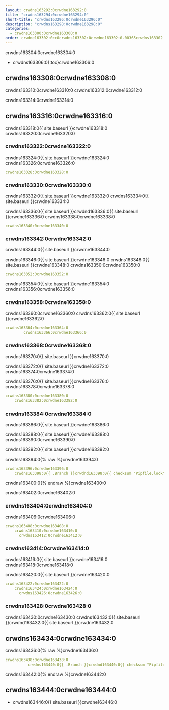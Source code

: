 ```yaml
---
layout: crwdns163292:0crwdne163292:0
title: "crwdns163294:0crwdne163294:0"
short-title: "crwdns163296:0crwdne163296:0"
description: "crwdns163298:0crwdne163298:0"
categories:
  - crwdns163300:0crwdne163300:0
order: crwdne163302:0cc0crwdns163302:0crwdne163302:0.00365crwdns163302:0crwdne163302:099crwdns163302:0crwdne163302:0
---
```


crwdns163304:0crwdne163304:0

- crwdns163306:0{:toc}crwdne163306:0

## crwdns163308:0crwdne163308:0

crwdns163310:0crwdne163310:0 crwdns163312:0crwdne163312:0

crwdns163314:0crwdne163314:0

## crwdns163316:0crwdne163316:0

crwdns163318:0{{ site.baseurl }}crwdne163318:0 crwdns163320:0crwdne163320:0

### crwdns163322:0crwdne163322:0

crwdns163324:0{{ site.baseurl }}crwdne163324:0 crwdns163326:0crwdne163326:0

```yaml
crwdns163328:0crwdne163328:0
```

### crwdns163330:0crwdne163330:0

crwdns163332:0{{ site.baseurl }}crwdne163332:0 crwdns163334:0{{ site.baseurl }}crwdne163334:0

crwdns163336:0{{ site.baseurl }}crwdnd163336:0{{ site.baseurl }}crwdne163336:0 crwdns163338:0crwdne163338:0

```yaml
crwdns163340:0crwdne163340:0
```

### crwdns163342:0crwdne163342:0

crwdns163344:0{{ site.baseurl }}crwdne163344:0

crwdns163346:0{{ site.baseurl }}crwdne163346:0 crwdns163348:0{{ site.baseurl }}crwdne163348:0 crwdns163350:0crwdne163350:0

```yaml
crwdns163352:0crwdne163352:0
```

crwdns163354:0{{ site.baseurl }}crwdne163354:0 crwdns163356:0crwdne163356:0

### crwdns163358:0crwdne163358:0

crwdns163360:0crwdne163360:0 crwdns163362:0{{ site.baseurl }}crwdne163362:0

```yaml
crwdns163364:0crwdne163364:0
        crwdns163366:0crwdne163366:0
```

### crwdns163368:0crwdne163368:0

crwdns163370:0{{ site.baseurl }}crwdne163370:0

crwdns163372:0{{ site.baseurl }}crwdne163372:0 crwdns163374:0crwdne163374:0

crwdns163376:0{{ site.baseurl }}crwdne163376:0 crwdns163378:0crwdne163378:0

```yaml
crwdns163380:0crwdne163380:0
    crwdns163382:0crwdne163382:0
```

### crwdns163384:0crwdne163384:0

crwdns163386:0{{ site.baseurl }}crwdne163386:0

crwdns163388:0{{ site.baseurl }}crwdne163388:0 crwdns163390:0crwdne163390:0

crwdns163392:0{{ site.baseurl }}crwdne163392:0

crwdns163394:0{% raw %}crwdne163394:0

```yaml
crwdns163396:0crwdne163396:0
    crwdns163398:0{{ .Branch }}crwdnd163398:0{{ checksum "Pipfile.lock" }}crwdnd163398:0{{ .Branch }}crwdnd163398:0{{ checksum "Pipfile.lock" }}crwdne163398:0
```

crwdns163400:0{% endraw %}crwdne163400:0

crwdns163402:0crwdne163402:0

### crwdns163404:0crwdne163404:0

crwdns163406:0crwdne163406:0

```yaml
crwdns163408:0crwdne163408:0
    crwdns163410:0crwdne163410:0
      crwdns163412:0crwdne163412:0
```

### crwdns163414:0crwdne163414:0

crwdns163416:0{{ site.baseurl }}crwdne163416:0 crwdns163418:0crwdne163418:0

crwdns163420:0{{ site.baseurl }}crwdne163420:0

```yaml
crwdns163422:0crwdne163422:0
    crwdns163424:0crwdne163424:0
      crwdns163426:0crwdne163426:0
```

### crwdns163428:0crwdne163428:0

crwdns163430:0crwdne163430:0 crwdns163432:0{{ site.baseurl }}crwdnd163432:0{{ site.baseurl }}crwdne163432:0

## crwdns163434:0crwdne163434:0

crwdns163436:0{% raw %}crwdne163436:0

```yaml
crwdns163438:0crwdne163438:0
          crwdns163440:0{{ .Branch }}crwdnd163440:0{{ checksum "Pipfile.lock" }}crwdnd163440:0{{ .Branch }}crwdnd163440:0{{ checksum "Pipfile.lock" }}crwdne163440:0
```

crwdns163442:0{% endraw %}crwdne163442:0

## crwdns163444:0crwdne163444:0

- crwdns163446:0{{ site.baseurl }}crwdne163446:0